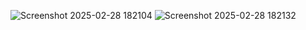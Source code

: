 ![Screenshot 2025-02-28 182104](https://github.com/user-attachments/assets/3f4d8777-3488-4bb1-971b-7c80361a2a5c)
![Screenshot 2025-02-28 182132](https://github.com/user-attachments/assets/9f6085a0-864f-4146-b3de-6ab2f56834fa)
